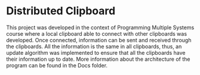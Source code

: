 # Distributed Clipboard

This project was developed in the context of Programming Multiple Systems course where a local clipboard able to connect with other clipboards was developed. Once connected, information can be sent and received through the clipboards. All the information is the same in all clipboards, thus, an update algorithm was implemented to ensure that all the clipboards have their information up to date. More information about the architecture of the program can be found in the Docs folder.

